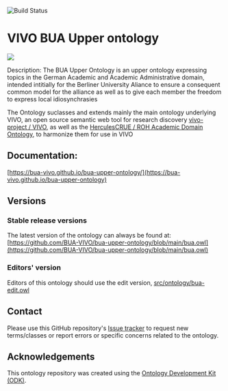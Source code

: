 ![Build Status](https://github.com/BUA-VIVO/bua-upper-ontology/workflows/CI/badge.svg)
# VIVO BUA Upper ontology

![](https://creativecommons.org/publicdomain/zero/1.0/)

Description:
The BUA Upper Ontology is an upper ontology expressing topics in the German Academic and Academic Administrative domain, intended intitially for the Berliner University Aliance to ensure a consequent common model for the alliance as well as to give each member the freedom to express local idiosynchrasies

The Ontology suclasses and extends mainly the main ontology underlying VIVO, an open source semantic web tool for research discovery [vivo-project / VIVO](https://github.com/vivo-project/VIVO), as well as the [HerculesCRUE / ROH Academic Domain Ontology](https://github.com/HerculesCRUE/ROH), to harmonize them for use in VIVO


## Documentation:
[https://bua-vivo.github.io/bua-upper-ontology/](https://bua-vivo.github.io/bua-upper-ontology)

## Versions

### Stable release versions

The latest version of the ontology can always be found at:
[https://github.com/BUA-VIVO/bua-upper-ontology/blob/main/bua.owl](https://github.com/BUA-VIVO/bua-upper-ontology/blob/main/bua.owl)


### Editors' version

Editors of this ontology should use the edit version, [src/ontology/bua-edit.owl](src/ontology/bua-edit.owl)

## Contact

Please use this GitHub repository's [Issue tracker](https://github.com/BUA-VIVO/bua-upper-ontology/issues) to request new terms/classes or report errors or specific concerns related to the ontology.

## Acknowledgements

This ontology repository was created using the [Ontology Development Kit (ODK)](https://github.com/INCATools/ontology-development-kit).
